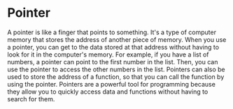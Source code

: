 # Pointer

A pointer is like a finger that points to something. It's a type of computer memory that stores the address of another piece of memory. When you use a pointer, you can get to the data stored at that address without having to look for it in the computer's memory. For example, if you have a list of numbers, a pointer can point to the first number in the list. Then, you can use the pointer to access the other numbers in the list. Pointers can also be used to store the address of a function, so that you can call the function by using the pointer. Pointers are a powerful tool for programming because they allow you to quickly access data and functions without having to search for them.
